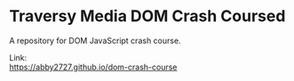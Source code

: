 # Traversy Media DOM Crash Coursed

A repository for DOM JavaScript crash course.

Link: <br/>
<a href="https://abby2727.github.io/dom-crash-course/" target="_blank">https://abby2727.github.io/dom-crash-course</a>

